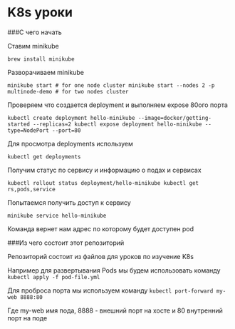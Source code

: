 # K8s  уроки

###С чего начать

Ставим minikube

`brew install minikube`

Разворачиваем minikube

`minikube start # for one node cluster
minikube start --nodes 2 -p multinode-demo # for two nodes cluster`

Проверяем что создается deployment и выполняем expose 80ого порта

`kubectl create deployment hello-minikube --image=docker/getting-started --replicas=2
kubectl expose deployment hello-minikube --type=NodePort --port=80`

Для просмотра deployments используем

`kubectl get deployments`

Получим статус по сервису и информацию о подах и сервисах

`kubectl rollout status deployment/hello-minikube
kubectl get rs,pods,service`

Попытаемся получить доступ к сервису

`minikube service hello-minikube`

Команда вернет нам адрес по которому будет доступен pod

###Из чего состоит этот репозиторий

Репозиторий состоит из файлов для уроков по изучение K8s

Например для развертывания Pods 
мы будем использовать команду `kubectl apply -f pod-file.yml`

Для проброса порта мы используем команду `kubectl port-forward my-web 8888:80`

Где my-web имя пода, 8888 - внешний порт на хосте и 80 внутренний порт на поде